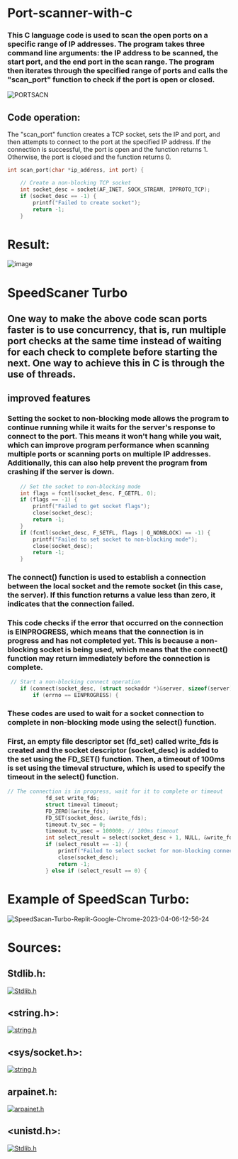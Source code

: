 # Port-scanner-with-c
### This C language code is used to scan the open ports on a specific range of IP addresses. The program takes three command line arguments: the IP address to be scanned, the start port, and the end port in the scan range. The program then iterates through the specified range of ports and calls the "scan_port" function to check if the port is open or closed.
![PORTSACN](https://user-images.githubusercontent.com/90658763/230355208-32763816-539d-418f-b6bb-a2f4e6a2a9ba.gif)

## Code operation:
The "scan_port" function creates a TCP socket, sets the IP and port, and then attempts to connect to the port at the specified IP address. If the connection is successful, the port is open and the function returns 1. Otherwise, the port is closed and the function returns 0.
``` C
int scan_port(char *ip_address, int port) {

    // Create a non-blocking TCP socket
    int socket_desc = socket(AF_INET, SOCK_STREAM, IPPROTO_TCP);
    if (socket_desc == -1) {
        printf("Failed to create socket");
        return -1;
    }
```
# Result:
![image](https://user-images.githubusercontent.com/90658763/230356458-29a23413-73d7-4815-8f52-bb7ae090d8f6.png)

# SpeedScaner Turbo
## One way to make the above code scan ports faster is to use concurrency, that is, run multiple port checks at the same time instead of waiting for each check to complete before starting the next. One way to achieve this in C is through the use of threads.

## improved features

### Setting the socket to non-blocking mode allows the program to continue running while it waits for the server's response to connect to the port. This means it won't hang while you wait, which can improve program performance when scanning multiple ports or scanning ports on multiple IP addresses. Additionally, this can also help prevent the program from crashing if the server is down.
``` C
    // Set the socket to non-blocking mode
    int flags = fcntl(socket_desc, F_GETFL, 0);
    if (flags == -1) {
        printf("Failed to get socket flags");
        close(socket_desc);
        return -1;
    }
    if (fcntl(socket_desc, F_SETFL, flags | O_NONBLOCK) == -1) {
        printf("Failed to set socket to non-blocking mode");
        close(socket_desc);
        return -1;
    }
  ```
### The connect() function is used to establish a connection between the local socket and the remote socket (in this case, the server). If this function returns a value less than zero, it indicates that the connection failed.
### This code checks if the error that occurred on the connection is EINPROGRESS, which means that the connection is in progress and has not completed yet. This is because a non-blocking socket is being used, which means that the connect() function may return immediately before the connection is complete.
``` C
 // Start a non-blocking connect operation
    if (connect(socket_desc, (struct sockaddr *)&server, sizeof(server)) < 0) {
        if (errno == EINPROGRESS) {
 ```
### These codes are used to wait for a socket connection to complete in non-blocking mode using the select() function.
### First, an empty file descriptor set (fd_set) called write_fds is created and the socket descriptor (socket_desc) is added to the set using the FD_SET() function. Then, a timeout of 100ms is set using the timeval structure, which is used to specify the timeout in the select() function.
``` C
// The connection is in progress, wait for it to complete or timeout
            fd_set write_fds;
            struct timeval timeout;
            FD_ZERO(&write_fds);
            FD_SET(socket_desc, &write_fds);
            timeout.tv_sec = 0;
            timeout.tv_usec = 100000; // 100ms timeout
            int select_result = select(socket_desc + 1, NULL, &write_fds, NULL, &timeout);
            if (select_result == -1) {
                printf("Failed to select socket for non-blocking connect");
                close(socket_desc);
                return -1;
            } else if (select_result == 0) {
```

  # Example of SpeedScan Turbo:
![SpeedSacan-Turbo-Replit-Google-Chrome-2023-04-06-12-56-24](https://user-images.githubusercontent.com/90658763/230359068-a03a5258-b613-4472-bbd7-de6da453ece9.gif)
 # Sources:
 ## Stdlib.h:
 [![Stdlib.h](https://user-images.githubusercontent.com/90658763/230360437-bb4d1f84-8c0f-4641-8bc6-89882c644425.png)](https://es.wikipedia.org/wiki/Stdlib.h)
 ## <string.h>:
 [![string.h](https://user-images.githubusercontent.com/90658763/230360901-e9363243-d973-4c12-bd5f-81b72f7c7a6e.png)](https://www.scaler.com/topics/string-h-in-c/)
 ## <sys/socket.h>:
 [![string.h](https://user-images.githubusercontent.com/90658763/230361507-e39c4d04-4c0f-45d0-ab66-6144caa69bf6.png)](https://pubs.opengroup.org/onlinepubs/009695399/basedefs/sys/socket.h.html)
 ## arpainet.h:
 [![arpainet.h](https://user-images.githubusercontent.com/90658763/230363791-ad1d21c4-713e-4f40-968f-69267492b9ea.png)](https://pubs.opengroup.org/onlinepubs/7908799/xns/arpainet.h.html)
## <unistd.h>:
[![Stdlib.h](https://user-images.githubusercontent.com/90658763/230364451-d337ef8d-c49d-4d5b-a63f-40a4fec54a5f.png)](https://pubs.opengroup.org/onlinepubs/7908799/xsh/unistd.h.html)




